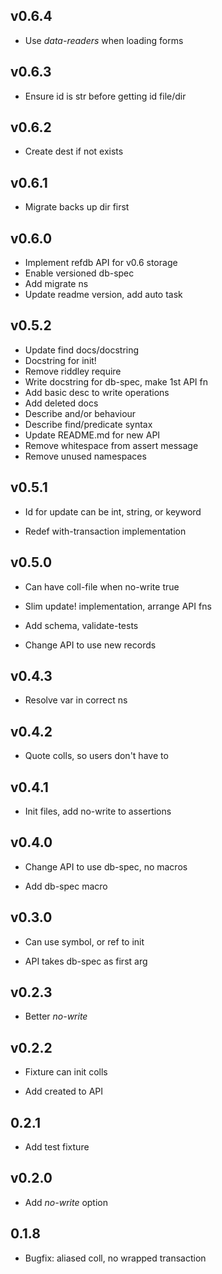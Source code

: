 ## v0.6.4

- Use *data-readers* when loading forms

## v0.6.3

- Ensure id is str before getting id file/dir

## v0.6.2

- Create dest if not exists

## v0.6.1

- Migrate backs up dir first

## v0.6.0

- Implement refdb API for v0.6 storage
- Enable versioned db-spec
- Add migrate ns
- Update readme version, add auto task

## v0.5.2

- Update find docs/docstring
- Docstring for init!
- Remove riddley require
- Write docstring for db-spec, make 1st API fn
- Add basic desc to write operations
- Add deleted docs
- Describe and/or behaviour
- Describe find/predicate syntax
- Update README.md for new API
- Remove whitespace from assert message
- Remove unused namespaces

## v0.5.1

 - Id for update can be int, string, or keyword

- Redef with-transaction implementation

## v0.5.0

 - Can have coll-file when no-write true

- Slim update! implementation, arrange API fns

- Add schema, validate-tests

- Change API to use new records

## v0.4.3

 - Resolve var in correct ns

## v0.4.2

 - Quote colls, so users don't have to

## v0.4.1

 - Init files, add no-write to assertions

## v0.4.0

- Change API to use db-spec, no macros

- Add db-spec macro

## v0.3.0

 - Can use symbol, or ref to init

- API takes db-spec as first arg

## v0.2.3

 - Better *no-write*

## v0.2.2

- Fixture can init colls

- Add created to API

## 0.2.1

 - Add test fixture

## v0.2.0

 - Add *no-write* option

## 0.1.8

 - Bugfix: aliased coll, no wrapped transaction

